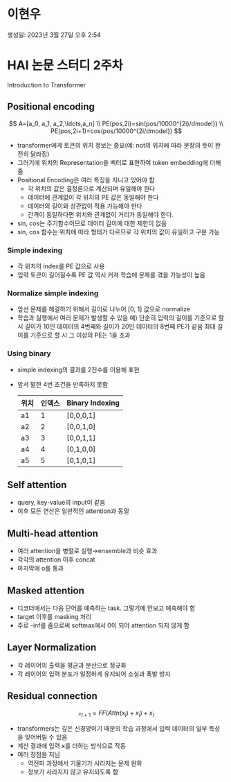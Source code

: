 # 이현우

생성일: 2023년 3월 27일 오후 2:54

# HAI 논문 스터디 2주차

Introduction to Transformer

## Positional encoding

$$
A=[a_0, a_1, a_2,\ldots,a_n] \\
PE(pos,2i)=sin(pos/10000^{2i)/dmodel}) \\
PE(pos,2i+1)=cos(pos/10000^{2i/dmodel})
$$

- transformer에게 토큰의 위치 정보는 중요(예: not의 위치에 따라 문장의 뜻이 완전히 달라짐)
- 그러기에 위치의 Representation을 벡터로 표현하여 token embedding에 더해줌
- Positional Encoding은 여러 특징을 지니고 있어야 함
    - 각 위치의 값은 결정론으로 계산되며 유일해야 한다
    - 데이터에 관계없이 각 위치의 PE 값은 동일해야 한다
    - 데이터의 길이와 상관없이 적용 가능해야 한다
    - 간격이 동일하다면 위치와 관계없이 거리가 동일해야 한다.
- sin, cos는 주기함수이므로 데이터 길이에 대한 제한이 없음
- sin, cos 함수는 위치에 따라 형태가 다르므로 각 위치의 값이 유일하고 구분 가능

### Simple indexing

- 각 위치의 index를 PE 값으로 사용
- 입력 토큰이 길어질수록 PE 값 역시 커져 학습에 문제를 겪을 가능성이 높음

### Normalize simple indexing

- 앞선 문제를 해결하기 위해서 길이로 나누어 [0, 1] 값으로 normalize
- 학습과 실행에서 여러 문제가 발생할 수 있음
예)
단순히 입력의 길이를 기준으로 할 시 길이가 10인 데이터의 4번째와 길이가 20인 데이터의 8번째 PE가 같음
최대 길이를 기준으로 할 시 그 이상의 PE는 1을 초과

### Using binary

- simple indexing의 결과를 2진수를 이용해 표현
- 앞서 말한 4번 조건을 만족하지 못함
    
    
    | 위치 | 인덱스 | Binary Indexing |
    | --- | --- | --- |
    | a1 | 1 | [0,0,0,1] |
    | a2 | 2 | [0,0,1,0] |
    | a3 | 3 | [0,0,1,1] |
    | a4 | 4 | [0,1,0,0] |
    | a5 | 5 | [0,1,0,1] |

## Self attention

- query, key-value의 input이 같음
- 이후 모든 연산은 일반적인 attention과 동일

## Multi-head attention

- 여러 attention을 병렬로 실행→ensemble과 비슷 효과
- 각각의 attention 이후 concat
- 마지막에 o를 통과

## Masked attention

- 디코더에서는 다음 단어를 예측하는 task. 그렇기에 안보고 예측해야 함
- target 이후를 masking 처리
- 주로 -inf를 줌으로써 softmax에서 0이 되어 attention 되지 않게 함

## Layer Normalization

- 각 레이어의 출력을 평균과 분산으로 정규화
- 각 레이어의 입력 분포가 일정하게 유지되어 소실과 폭발 방지

## Residual connection

$$
\mathcal x_{l+1}=FF(Attn(x_l)+x_l)+x_l
$$

- transformers는 깊은 신경망이기 때문의 학습 과정에서 입력 데이터의 일부 특성을 잊어버릴 수 있음
- 계산 결과에 입력 x를 더하는 방식으로 작동
- 여러 장점을 지님
    - 역전파 과정에서 기울기가 사라지는 문제 완화
    - 정보가 사라지지 않고 유지되도록 함